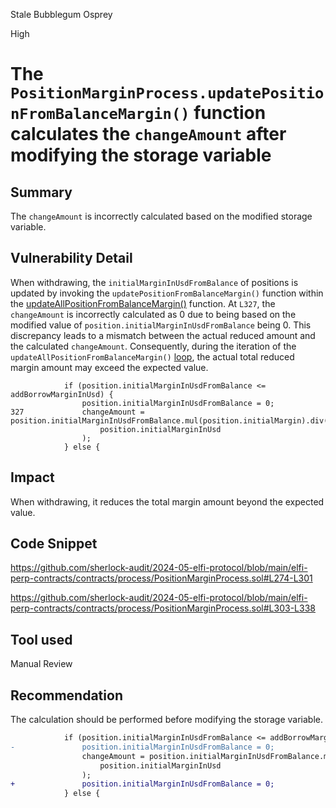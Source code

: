 Stale Bubblegum Osprey

High

# The `PositionMarginProcess.updatePositionFromBalanceMargin()` function calculates the `changeAmount` after modifying the storage variable

## Summary

The `changeAmount` is incorrectly calculated based on the modified storage variable.

## Vulnerability Detail

When withdrawing, the `initialMarginInUsdFromBalance` of positions is updated by invoking the `updatePositionFromBalanceMargin()` function within the [updateAllPositionFromBalanceMargin()](https://github.com/sherlock-audit/2024-05-elfi-protocol/blob/main/elfi-perp-contracts/contracts/process/PositionMarginProcess.sol#L289) function. At `L327`, the `changeAmount` is incorrectly calculated as 0 due to being based on the modified value of `position.initialMarginInUsdFromBalance` being 0. This discrepancy leads to a mismatch between the actual reduced amount and the calculated `changeAmount`. Consequently, during the iteration of the `updateAllPositionFromBalanceMargin()` [loop](https://github.com/sherlock-audit/2024-05-elfi-protocol/blob/main/elfi-perp-contracts/contracts/process/PositionMarginProcess.sol#L286-L300), the actual total reduced margin amount may exceed the expected value.

```solidity
            if (position.initialMarginInUsdFromBalance <= addBorrowMarginInUsd) {
                position.initialMarginInUsdFromBalance = 0;
327             changeAmount = position.initialMarginInUsdFromBalance.mul(position.initialMargin).div(
                    position.initialMarginInUsd
                );
            } else {
```

## Impact

When withdrawing, it reduces the total margin amount beyond the expected value.

## Code Snippet

https://github.com/sherlock-audit/2024-05-elfi-protocol/blob/main/elfi-perp-contracts/contracts/process/PositionMarginProcess.sol#L274-L301

https://github.com/sherlock-audit/2024-05-elfi-protocol/blob/main/elfi-perp-contracts/contracts/process/PositionMarginProcess.sol#L303-L338

## Tool used

Manual Review

## Recommendation

The calculation should be performed before modifying the storage variable.

```diff
            if (position.initialMarginInUsdFromBalance <= addBorrowMarginInUsd) {
-               position.initialMarginInUsdFromBalance = 0;
                changeAmount = position.initialMarginInUsdFromBalance.mul(position.initialMargin).div(
                    position.initialMarginInUsd
                );
+               position.initialMarginInUsdFromBalance = 0;
            } else {
```
